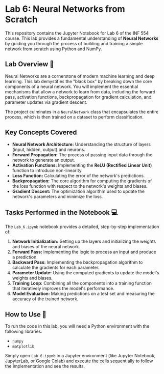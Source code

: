 # Lab 6: Neural Networks from Scratch

This repository contains the Jupyter Notebook for Lab 6 of the INF 554 course. This lab provides a fundamental understanding of **Neural Networks** by guiding you through the process of building and training a simple network from scratch using Python and NumPy.

## Lab Overview 🧠

Neural Networks are a cornerstone of modern machine learning and deep learning. This lab demystifies the "black box" by breaking down the core components of a neural network. You will implement the essential mechanisms that allow a network to learn from data, including the forward pass, activation functions, backpropagation for gradient calculation, and parameter updates via gradient descent.

The project culminates in a `NeuralNetwork` class that encapsulates the entire process, which is then trained on a dataset to perform classification.

## Key Concepts Covered

-   **Neural Network Architecture:** Understanding the structure of layers (input, hidden, output) and neurons.
-   **Forward Propagation:** The process of passing input data through the network to generate an output.
-   **Activation Functions:** Implementing the **ReLU (Rectified Linear Unit)** function to introduce non-linearity.
-   **Loss Function:** Calculating the error of the network's predictions.
-   **Backpropagation:** The core algorithm for computing the gradients of the loss function with respect to the network's weights and biases.
-   **Gradient Descent:** The optimization algorithm used to update the network's parameters and minimize the loss.

## Tasks Performed in the Notebook 💻

The `Lab_6.ipynb` notebook provides a detailed, step-by-step implementation of:

1.  **Network Initialization:** Setting up the layers and initializing the weights and biases of the neural network.
2.  **Forward Pass:** Implementing the logic to process an input and produce a prediction.
3.  **Backward Pass:** Implementing the backpropagation algorithm to calculate the gradients for each parameter.
4.  **Parameter Update:** Using the computed gradients to update the model's weights and biases.
5.  **Training Loop:** Combining all the components into a training function that iteratively improves the model's performance.
6.  **Model Evaluation:** Making predictions on a test set and measuring the accuracy of the trained network.

## How to Use 🚀

To run the code in this lab, you will need a Python environment with the following libraries:

-   `numpy`
-   `matplotlib`

Simply open `Lab_6.ipynb` in a Jupyter environment (like Jupyter Notebook, JupyterLab, or Google Colab) and execute the cells sequentially to follow the implementation and see the results.
